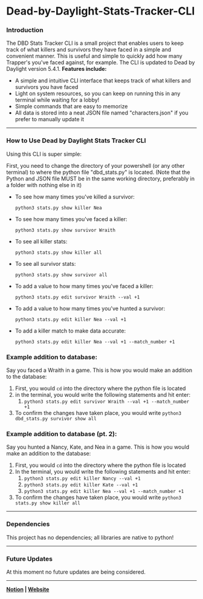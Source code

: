 # Dead-by-Daylight-Stats-Tracker-CLI
### Introduction

The DBD Stats Tracker CLI is a small project that enables users to keep track of what killers and survivors they have faced in a simple and convenient manner. This is useful and simple to quickly add how many Trapper's you've faced against, for example. The CLI is updated to Dead by Daylight version 5.4.1. ****Features include:****

- A simple and intuitive CLI interface that keeps track of what killers and survivors you have faced
- Light on system resources, so you can keep on running this in any terminal while waiting for a lobby!
- Simple commands that are easy to memorize
- All data is stored into a neat JSON file named "characters.json" if you prefer to manually update it

---

### How to Use Dead by Daylight Stats Tracker CLI

Using this CLI is super simple:

First, you need to change the directory of your powershell (or any other terminal) to where the python file "dbd_stats.py" is located. (Note that the Python and JSON file MUST be in the same working directory, preferably in a folder with nothing else in it)

- To see how many times you've killed a survivor:

    `python3 stats.py show killer Nea`

- To see how many times you've faced a killer:

    `python3 stats.py show survivor Wraith`

- To see all killer stats:

    `python3 stats.py show killer all`

- To see all survivor stats:

    `python3 stats.py show survivor all`

- To add a value to how many times you've faced a killer:

    `python3 stats.py edit survivor Wraith --val +1`

- To add a value to how many times you've hunted a survivor:

    `python3 stats.py edit killer Nea --val +1`

- To add a killer match to make data accurate:

    `python3 stats.py edit killer Nea --val +1 --match_number +1`

### Example addition to database:

Say you faced a Wraith in a game. This is how you would make an addition to the database:

1. First, you would `cd` into the directory where the python file is located
2. in the terminal, you would write the following statements and hit enter:
    1. `python3 stats.py edit survivor Wraith --val +1 --match_number +1`
3. To confirm the changes have taken place, you would write `python3 dbd_stats.py survivor show all`

### Example addition to database (pt. 2):

Say you hunted a Nancy, Kate, and Nea in a game. This is how you would make an addition to the database:

1. First, you would `cd` into the directory where the python file is located
2. In the terminal, you would write the following statements and hit enter:
    1. `python3 stats.py edit killer Nancy --val +1`
    2. `python3 stats.py edit killer Kate --val +1`
    3. `python3 stats.py edit killer Nea --val +1 --match_number +1`
3. To confirm the changes have taken place, you would write `python3 stats.py show killer all`

---

### Dependencies

This project has no dependencies; all libraries are native to python!

---

### Future Updates

At this moment no future updates are being considered.

---
**[Notion](https://knowing-letter-85f.notion.site/Dead-by-Daylight-Stats-Tracker-CLI-6d4a38bb2825466397b8cfdac06b0ad0) | [Website](https://ali-ehtesham.carrd.co/)**
